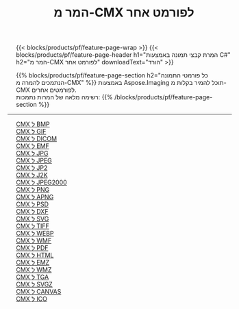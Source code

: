 ﻿---
title: המר מ-CMX לפורמט אחר 
weight: 3920
url: /he/java/conversion/from/cmx 
lang: he
langdirlevel: 2
locales: zh-hans,ja,it,ru,de,es,fr,nl,id,lt,pl,pt,vi,tr,ko,zh-hant,ar,hi,th,sv,cs,uk,he
description: באמצעות Aspose.Imaging תוכל להמיר בקלות מ-CMX לפורמט אחר
---

{{< blocks/products/pf/feature-page-wrap >}}
{{< blocks/products/pf/feature-page-header h1="המרת קבצי תמונה באמצעות C#" h2="המר מ-CMX לפורמט אחר" downloadText="הורד" >}}


{{% blocks/products/pf/feature-page-section  h2="כל פורמטי התמונה הנתמכים להמרה מ-CMX" %}}
באמצעות Aspose.Imaging תוכל להמיר בקלות מ-CMX לפורמטים אחרים.
<br/>
רשימה מלאה של המרות נתמכות:
{{% /blocks/products/pf/feature-page-section %}}
<div class="container-fluid productfamilypage bg-gray">
    <div class="convertypes bg-gray agp-content section">
        <div class="container">
		<hr style="margin-left:-20px;"/>
		<div class="row other-converters">
		    <div class='col-md-2 other-converter remove-lp remove-rp'><a href="/imaging/he/java/conversion/cmx-to-bmp" >CMX ל BMP</a></div><div class='col-md-2 other-converter remove-lp remove-rp'><a href="/imaging/he/java/conversion/cmx-to-gif" >CMX ל GIF</a></div><div class='col-md-2 other-converter remove-lp remove-rp'><a href="/imaging/he/java/conversion/cmx-to-dicom" >CMX ל DICOM</a></div><div class='col-md-2 other-converter remove-lp remove-rp'><a href="/imaging/he/java/conversion/cmx-to-emf" >CMX ל EMF</a></div><div class='col-md-2 other-converter remove-lp remove-rp'><a href="/imaging/he/java/conversion/cmx-to-jpg" >CMX ל JPG</a></div><div class='col-md-2 other-converter remove-lp remove-rp'><a href="/imaging/he/java/conversion/cmx-to-jpeg" >CMX ל JPEG</a></div><div class='col-md-2 other-converter remove-lp remove-rp'><a href="/imaging/he/java/conversion/cmx-to-jp2" >CMX ל JP2</a></div><div class='col-md-2 other-converter remove-lp remove-rp'><a href="/imaging/he/java/conversion/cmx-to-j2k" >CMX ל J2K</a></div><div class='col-md-2 other-converter remove-lp remove-rp'><a href="/imaging/he/java/conversion/cmx-to-jpeg2000" >CMX ל JPEG2000</a></div><div class='col-md-2 other-converter remove-lp remove-rp'><a href="/imaging/he/java/conversion/cmx-to-png" >CMX ל PNG</a></div><div class='col-md-2 other-converter remove-lp remove-rp'><a href="/imaging/he/java/conversion/cmx-to-apng" >CMX ל APNG</a></div><div class='col-md-2 other-converter remove-lp remove-rp'><a href="/imaging/he/java/conversion/cmx-to-psd" >CMX ל PSD</a></div><div class='col-md-2 other-converter remove-lp remove-rp'><a href="/imaging/he/java/conversion/cmx-to-dxf" >CMX ל DXF</a></div><div class='col-md-2 other-converter remove-lp remove-rp'><a href="/imaging/he/java/conversion/cmx-to-svg" >CMX ל SVG</a></div><div class='col-md-2 other-converter remove-lp remove-rp'><a href="/imaging/he/java/conversion/cmx-to-tiff" >CMX ל TIFF</a></div><div class='col-md-2 other-converter remove-lp remove-rp'><a href="/imaging/he/java/conversion/cmx-to-webp" >CMX ל WEBP</a></div><div class='col-md-2 other-converter remove-lp remove-rp'><a href="/imaging/he/java/conversion/cmx-to-wmf" >CMX ל WMF</a></div><div class='col-md-2 other-converter remove-lp remove-rp'><a href="/imaging/he/java/conversion/cmx-to-pdf" >CMX ל PDF</a></div><div class='col-md-2 other-converter remove-lp remove-rp'><a href="/imaging/he/java/conversion/cmx-to-html" >CMX ל HTML</a></div><div class='col-md-2 other-converter remove-lp remove-rp'><a href="/imaging/he/java/conversion/cmx-to-emz" >CMX ל EMZ</a></div><div class='col-md-2 other-converter remove-lp remove-rp'><a href="/imaging/he/java/conversion/cmx-to-wmz" >CMX ל WMZ</a></div><div class='col-md-2 other-converter remove-lp remove-rp'><a href="/imaging/he/java/conversion/cmx-to-tga" >CMX ל TGA</a></div><div class='col-md-2 other-converter remove-lp remove-rp'><a href="/imaging/he/java/conversion/cmx-to-svgz" >CMX ל SVGZ</a></div><div class='col-md-2 other-converter remove-lp remove-rp'><a href="/imaging/he/java/conversion/cmx-to-canvas" >CMX ל CANVAS</a></div><div class='col-md-2 other-converter remove-lp remove-rp'><a href="/imaging/he/java/conversion/cmx-to-ico" >CMX ל ICO</a></div>
                </div>
        </div>
    </div>
</div>
<br/>

